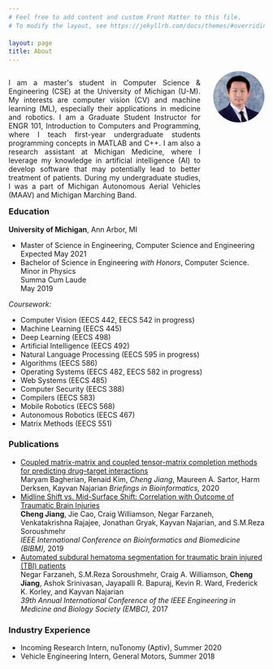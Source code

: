 ```yaml
---
# Feel free to add content and custom Front Matter to this file.
# To modify the layout, see https://jekyllrb.com/docs/themes/#overriding-theme-defaults

layout: page
title: About
---
```


<style>
/* Desktop: */
.col-1 {
    width: 20%;
    text-align: center;
}
.col-2 {
    width: 75%;
    padding-right: 5%;
    text-align: justify;
}
.profile {
    width: 100%;
    border-radius: 50%;
}
[class*="col-"] {
    float: right;
}

@media only screen and (max-width: 800px) {
    .col-1 {
        padding-bottom: 16px;
        text-align: center;
    }
    .col-2 {
        padding-right: 0px;
        padding-left: 0px;
    }
    .profile {
        min-width: 192px;
        width: 30%;
        border-radius: 50%;
    }
    [class*="col-"] {
        width: 100%;
    }
}

</style>

<div>
    <div class="col-1">
        <img src="/assets/chengjia.jpg" class="profile">
    </div>
    <div class="col-2">
        <p>
        I am a master's student in Computer Science & Engineering (CSE) at the
        University of Michigan (U-M). My interests are computer vision (CV) and
        machine learning (ML), especially their applications in medicine and
        robotics. I am a Graduate Student Instructor for ENGR 101, Introduction
        to Computers and Programming, where I teach first-year undergraduate
        students programming concepts in MATLAB and C++. I am also a research
        assistant at Michigan Medicine, where I leverage my knowledge in
        artificial intelligence (AI) to develop software that may potentially
        lead to better treatment of patients. During my undergraduate studies,
        I was a part of Michigan Autonomous Aerial Vehicles (MAAV) and
        Michigan Marching Band.
        </p>
    </div>
</div>

### Education

**University of Michigan**, Ann Arbor, MI

* Master of Science in Engineering, Computer Science and Engineering  
Expected May 2021
* Bachelor of Science in Engineering *with Honors*, Computer Science.
Minor in Physics  
Summa Cum Laude  
May 2019  

*Coursework:*
- Computer Vision (EECS 442, EECS 542 in progress)
- Machine Learning (EECS 445)
- Deep Learning (EECS 498)
- Artificial Intelligence (EECS 492)
- Natural Language Processing (EECS 595 in progress)
- Algorithms (EECS 586)
- Operating Systems (EECS 482, EECS 582 in progress)
- Web Systems (EECS 485)
- Computer Security (EECS 388)
- Compilers (EECS 583)
- Mobile Robotics (EECS 568)
- Autonomous Robotics (EECS 467)
- Matrix Methods (EECS 551)

### Publications

- [Coupled matrix-matrix and coupled tensor-matrix completion methods for
    predicting drug–target interactions](https://doi.org/10.1093/bib/bbaa025)  
    Maryam Bagherian, Renaid Kim, *Cheng Jiang*, Maureen A. Sartor, Harm
    Derksen, Kayvan Najarian
    *Briefings in Bioinformatics,* 2020
- [Midline Shift vs. Mid-Surface Shift: Correlation with Outcome of Traumatic
     Brain Injuries](https://ieeexplore.ieee.org/document/8983159)  
    **Cheng Jiang**, Jie Cao, Craig Williamson, Negar Farzaneh, Venkatakrishna
    Rajajee, Jonathan Gryak, Kayvan Najarian, and S.M.Reza Soroushmehr  
    *IEEE International Conference on Bioinformatics and Biomedicine (BIBM),*
    2019
- [Automated subdural hematoma segmentation for traumatic brain injured (TBI)
     patients](https://ieeexplore.ieee.org/document/8037505)  
    Negar Farzaneh, S.M.Reza Soroushmehr, Craig A. Williamson, **Cheng Jiang**,
    Ashok Srinivasan, Jayapalli R. Bapuraj, Kevin R. Ward, Frederick K. Korley,
    and Kayvan Najarian  
    *39th Annual International Conference of the IEEE Engineering in Medicine
    and Biology Society (EMBC),* 2017

<!--
### Teaching

* Graduate Student Instructor, ENGR 101 Intro Computers & Programming<br>
    *Fall 19, Winter 20*
-->

### Industry Experience

- Incoming Research Intern, nuTonomy (Aptiv), Summer 2020
- Vehicle Engineering Intern, General Motors, Summer 2018

